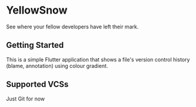 # YellowSnow

See where your fellow developers have left their mark.

## Getting Started

This is a simple Flutter application that shows a file's version control history (blame, annotation) using colour gradient.

## Supported VCSs

Just Git for now